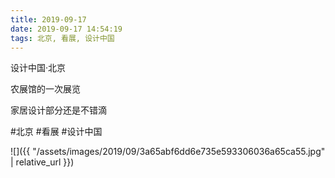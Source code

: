 ```yaml
---
title: 2019-09-17
date: 2019-09-17 14:54:19
tags: 北京, 看展, 设计中国
---
```


<p>设计中国&middot;北京</p> 
<p>农展馆的一次展览</p> 
<p>家居设计部分还是不错滴</p>

#北京 #看展 #设计中国

![]({{ "/assets/images/2019/09/3a65abf6dd6e735e593306036a65ca55.jpg" | relative_url }})
